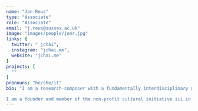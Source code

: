 ```yaml
---
name: "Jon Reus"
type: "Associate"
role: "Associate"
email: "j.reus@sussex.ac.uk"
image: "images/people/jonr.jpg"
links: {
  twitter: "_jchai",
  instagram: "jchai.me",
  website: "jchai.me"
}
projects: [
  ""
]
pronouns: "he/she/it"
bio: "I am a research-composer with a fundamentally interdisciplinary approach cutting across music, visual art, natural sciences, education and digital culture. My performance and online works are characterised by hands-on experimentation, hybrid-thinking, and consideration for the material conditions and surroundings in which music, technologies, and knowledges are created.

I am a founder and member of the non-profit cultural initiative iii in the Hague, and co-founder of The Platform for Thought in Motion. In 2016, I received the teaching prize for cross-disciplinary education at the Leuphana University in Lüneburg, Germany where I was associate lecturer of Computing and Coded Culture and helped design the Digital Media Bachelors program. I've received commissions as a composer and artist from Stedelijk Museum, Amsterdam, CTM Festival Berlin, Slagwerk Den Haag, and Asko-Schönberg Ensemble, including composing original music and devising a complex theatrical instrument of reel-to-reel tape machines and audio routing system performed by live coding for Brave New World 2.0, a nationally-touring ensemble production. I was able to begin this journey thanks to the generous support of a W. J. Fulbright Fellowship for my work into artist-led development of electronic music instruments at the former Studio for Electro-Instrumental Music (STEIM) in Amsterdam."
---
```

